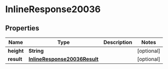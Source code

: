 
# InlineResponse20036

## Properties
Name | Type | Description | Notes
------------ | ------------- | ------------- | -------------
**height** | **String** |  |  [optional]
**result** | [**InlineResponse20036Result**](InlineResponse20036Result.md) |  |  [optional]



